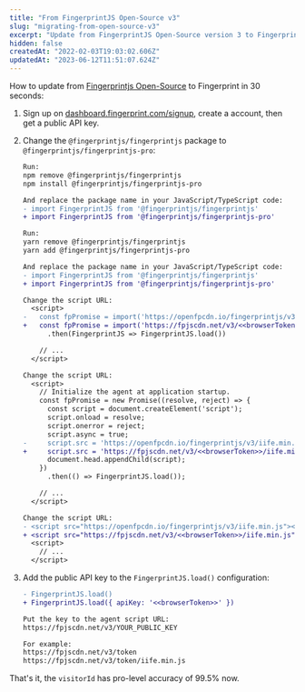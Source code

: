 ```yaml
---
title: "From FingerprintJS Open-Source v3"
slug: "migrating-from-open-source-v3"
excerpt: "Update from FingerprintJS Open-Source version 3 to Fingerprint version 3"
hidden: false
createdAt: "2022-02-03T19:03:02.606Z"
updatedAt: "2023-06-12T11:51:07.624Z"
---
```

How to update from [Fingerprintjs Open-Source](https://github.com/fingerprintjs/fingerprintjs) to Fingerprint in 30 seconds:

1. Sign up on [dashboard.fingerprint.com/signup](https://dashboard.fingerprint.com/signup), create a account, then get a public API key.
2. Change the `@fingerprintjs/fingerprintjs` package to `@fingerprintjs/fingerprintjs-pro`:

   ```diff NPM
   Run:
   npm remove @fingerprintjs/fingerprintjs
   npm install @fingerprintjs/fingerprintjs-pro

   And replace the package name in your JavaScript/TypeScript code:
   - import FingerprintJS from '@fingerprintjs/fingerprintjs'
   + import FingerprintJS from '@fingerprintjs/fingerprintjs-pro'
   ```
   ```diff Yarn
   Run:
   yarn remove @fingerprintjs/fingerprintjs
   yarn add @fingerprintjs/fingerprintjs-pro

   And replace the package name in your JavaScript/TypeScript code:
   - import FingerprintJS from '@fingerprintjs/fingerprintjs'
   + import FingerprintJS from '@fingerprintjs/fingerprintjs-pro'
   ```
   ```diff CDN
   Change the script URL:
     <script>
   -   const fpPromise = import('https://openfpcdn.io/fingerprintjs/v3')
   +   const fpPromise = import('https://fpjscdn.net/v3/<<browserToken>>')
         .then(FingerprintJS => FingerprintJS.load())

       // ...
     </script>
   ```
   ```diff CDN (legacy variant 1)
   Change the script URL:
     <script>
       // Initialize the agent at application startup.
       const fpPromise = new Promise((resolve, reject) => {
         const script = document.createElement('script');
         script.onload = resolve;
         script.onerror = reject;
         script.async = true;
   -     script.src = 'https://openfpcdn.io/fingerprintjs/v3/iife.min.js';
   +     script.src = 'https://fpjscdn.net/v3/<<browserToken>>/iife.min.js';
         document.head.appendChild(script);
       })
         .then(() => FingerprintJS.load());

       // ...
     </script>
   ```
   ```diff CDN (legacy variant 2)
   Change the script URL:
   - <script src="https://openfpcdn.io/fingerprintjs/v3/iife.min.js"></script>
   + <script src="https://fpjscdn.net/v3/<<browserToken>>/iife.min.js"></script>
     <script>
       // ...
     </script>
   ```
3. Add the public API key to the `FingerprintJS.load()` configuration:

   ```diff NPM/Yarn
   - FingerprintJS.load()
   + FingerprintJS.load({ apiKey: '<<browserToken>>' })
   ```
   ```diff CDN
   Put the key to the agent script URL:
   https://fpjscdn.net/v3/YOUR_PUBLIC_KEY

   For example:
   https://fpjscdn.net/v3/token
   https://fpjscdn.net/v3/token/iife.min.js
   ```

That's it, the `visitorId` has pro-level accuracy of 99.5% now.